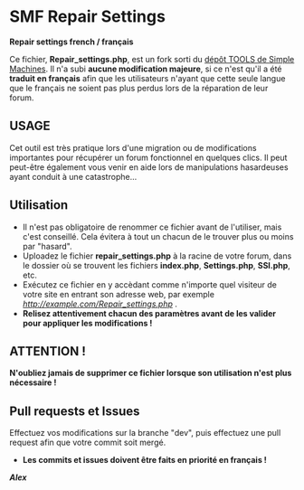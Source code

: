 # SMF Repair Settings
**Repair settings french / français**

Ce fichier, **Repair_settings.php**, est un fork sorti du [dépôt TOOLS de Simple Machines](https://github.com/SimpleMachines/tools).
Il n'a subi **aucune modification majeure**, si ce n'est qu'il a été **traduit en français** afin que les utilisateurs n'ayant
que cette seule langue que le français ne soient pas plus perdus lors de la réparation de leur forum.


## USAGE
Cet outil est très pratique lors d'une migration ou de modifications importantes pour récupérer un forum fonctionnel en quelques clics.
Il peut peut-être également vous venir en aide lors de manipulations hasardeuses ayant conduit à une catastrophe...


## Utilisation

* Il n'est pas obligatoire de renommer ce fichier avant de l'utiliser, mais c'est conseillé. Cela évitera à tout un chacun de le trouver
plus ou moins par "hasard".
* Uploadez le fichier **repair_settings.php** à la racine de votre forum, dans le dossier où se trouvent les fichiers **index.php**,
**Settings.php**, **SSI.php**, etc.
* Exécutez ce fichier en y accèdant comme n'importe quel visiteur de votre site en entrant son adresse web, par
exemple *http://example.com/Repair_settings.php* .
* **Relisez attentivement chacun des paramètres avant de les valider pour appliquer les modifications !**


## ATTENTION !
**N'oubliez jamais de supprimer ce fichier lorsque son utilisation n'est plus nécessaire !**


## Pull requests et Issues
Effectuez vos modifications sur la branche "dev", puis effectuez une pull request afin que votre commit soit mergé.

* **Les commits et issues doivent être faits en priorité en français !**

***Alex***
